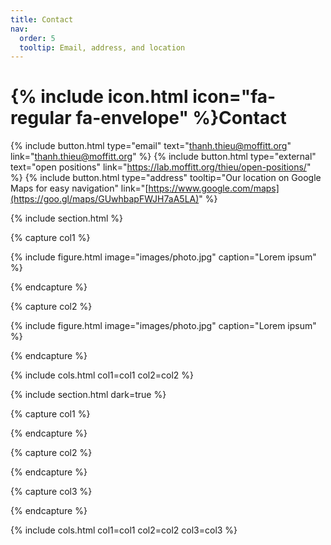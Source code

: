 ```yaml
---
title: Contact
nav:
  order: 5
  tooltip: Email, address, and location
---
```


# {% include icon.html icon="fa-regular fa-envelope" %}Contact

<!-- Lorem ipsum dolor sit amet, consectetur adipiscing elit, sed do eiusmod tempor
incididunt ut labore et dolore magna aliqua. Ut enim ad minim veniam, quis
nostrud exercitation ullamco laboris nisi ut aliquip ex ea commodo consequat. -->

{%
  include button.html
  type="email"
  text="thanh.thieu@moffitt.org"
  link="thanh.thieu@moffitt.org"
%}
{%
  include button.html
  type="external"
  text="open positions"
  link="https://lab.moffitt.org/thieu/open-positions/"
%}
{%
  include button.html
  type="address"
  tooltip="Our location on Google Maps for easy navigation"
  link="[https://www.google.com/maps](https://goo.gl/maps/GUwhbapFWJH7aA5LA)"
%}

{% include section.html %}

{% capture col1 %}

{%
  include figure.html
  image="images/photo.jpg"
  caption="Lorem ipsum"
%}

{% endcapture %}

{% capture col2 %}

{%
  include figure.html
  image="images/photo.jpg"
  caption="Lorem ipsum"
%}

{% endcapture %}

{% include cols.html col1=col1 col2=col2 %}

{% include section.html dark=true %}

{% capture col1 %}
<!-- Lorem ipsum dolor sit amet  
consectetur adipiscing elit  
sed do eiusmod tempor -->
{% endcapture %}

{% capture col2 %}
<!-- Lorem ipsum dolor sit amet  
consectetur adipiscing elit  
sed do eiusmod tempor -->
{% endcapture %}

{% capture col3 %}
<!-- Lorem ipsum dolor sit amet  
consectetur adipiscing elit  
sed do eiusmod tempor -->
{% endcapture %}

{% include cols.html col1=col1 col2=col2 col3=col3 %}